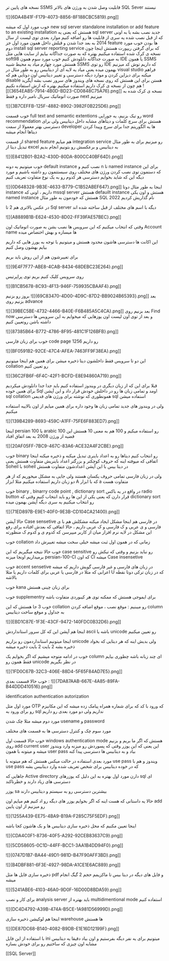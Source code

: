 نسخه های پایین تر SSMS قابلیت وصل شدن به ورژن های بالاتر SQL Sever نیستند 

![[{6DA4B41F-F179-4073-8856-8F188CBC5819}.png]]

خوب مورد اول که میشه new sql server standalone installation or add feature to an existing installation هستش که یعنی یه sql server جدید نصب بشه یا به اونی که از قبل نصب شده یه سری از قابلیت ها رو اضافه کنیم
موارد بعدی توی لیست از سال 2014 به بعد جدا شدن و قبلش داخل همون مورد اول جز feature ها بودن 
خوب مورد دوم install sql server reporting service که برای گرفتن ریپورت هستش اینجا چون نسخه ی کرک شده استفاده میکنیم بهتره که به صورت جداگانه بیایم از سایت هایی مثل soft98 به صورت جداگانه دانلودش کنیم 
 خوب مورد سوم همون IDE یا همون SSMS هستش 
 مورد چهارم میاد یه محیط شبیه SSMS رو توی IDE که داریم توش کد میزنیم بهمون میده یعنی میاد یه لایه ای از دیتابیس رو به طور مثال در visual studio فراهم میکنه برای دیزاین کردن و موارد دیگه دسترسی و تغییر دیتابیس 
 اون دوتایی هم که disable هستن برای این هستش که روی نسخه های ویندوز های سرور نصب بشه 
 آپگرید هم چون از نسخه ی کرک داریم استفاده میکنیم بهتره که ازش استفاده نکنیم 
 ![[{3654EAB5-7914-4B0D-BD23-CD0848C75A76}.png]]
نسخه ی کرک شده به صورت اتوماتیک سریال نامبر داره و فقط next میزنیم 

![[{3B7CEFFB-125F-4882-8902-3982F0B225D6}.png]]

خوب قسمت full text and semantic extentions رو تیک بزنیم، یه جورایی word recommendation هستش برای سرچ کلمات و دیتاهای مشابه داخل دیتابیس ولی برای دسترسی بهتر معمولا از سمت developer ها یه الگوریتم جدا برای سرچ وپیدا کردن دیتاها انجام میشه 

از قسمت shared feature هم میایم integration service رو میزنیم برای به طور مثال تبدیل دیتا از excel به دیتابیس و برعکسش رو بتونیم انجام بدیم 

![[{E8412B01-B2A2-430D-80DA-800CC40BF64D}.png]]

خوب میتونیم یه دونه default instance نصب کنیم و n تا named instance برای این که دستمون توی نصب کردن ورژن های مختلف روی سیستتمون رو داشته باشیم و مورد دیگه این که شاید بخوایم دسترسی هر کدوم رو به یک نوع متفاوت تعریف کنیم

![[{0D648328-9B3E-4633-B779-C1B52ABEF647}.png]]
اینجا به طور مثال دوتا instance داریم ، اونی که mssql server هستش defauilt instance هستش و اون یکی named instance هستش که خودمون به طور مثال SQL 2022 نام گذاریش کردیم 

در عکس بالاتری هم 2 تا Sql server دیگه با اسم های مختلف از قبل ساخته شده اند 

![[{A8889B1B-E624-4530-8D02-FF39FAE57BEC}.png]]

وقتی که انتخاب میکنیم که این سرویس ها نصب بشن به صورت اتوماتیک اون Account name ها میسازه و بهش اختصاص میده 

این اکانت ها دسترسی هاشون محدود هستش و میتونیم با توجه به یورز هایی که داریم بیایم بهشون وصل کنیم 

برای تغییرشون هم از این روش باید بریم 

![[{9E4F7F77-ABE8-4CAB-8434-68DEBC23E264}.png]]

روی سرویس کلیک کنیم بریم توی پراپرتیس 


![[{B1CB5678-8C93-4F13-946F-759935CBAAF4}.png]]

بروز رو بزنیم 
![[{69C83470-4D00-4D9C-87D2-BB9024B65393}.png]]
بعد بزنیم روی advance 

![[{39BEC5BE-4732-4466-B40E-F6B485A5C4CA}.png]]
بعد بزنیم روی Find now و بعد از توی اون لیست اون یوزهایی که میخوایم به این سرویس ها دسترسی داشته باشن روتعیین کنیم 

![[{87385B64-B772-4786-8F95-481C1F126BFB}.png]]

خوب برای زبان فارسی code page 1256 رو داریم 

![[{BF0591B2-92CE-47C4-AFEA-7463FF9F38EA}.png]]

این دو تا سرویس فقط داخلشون دیتا ذخیره میشن برای همین هم اینجا میتونیم collation رو تعیین کنیم 

![[{36C2FB6F-6F4C-42F1-BCFD-E8E94860A719}.png]]

قبلا برای این که از زبان دیگری در ویندوز استفاده کنیم باید جدا جدا دانلودش میکردیم برای همین خوده Sql اومد و تمامی زبان ها رو در داخلش خودش قرار داد و این آپشن sql collation همونطوری که نوشته برای ورژن های قدیمی sql  استفاده میشن 

ولی در ویندوز های جدید تمامی زبان ها وجود داره برای همین میایم از اون بالاییه استفاده میکنیم 

![[{139B4289-8693-459C-A1FF-75FE6F883ED7}.png]]

اینجا persian 100 یا arabic 100 رو استفاده میکیم و 100 هم به معنی 10 هستش این قضیه از ورژن 2008 به بعد اتفاق افتاد 

![[{20AF05FF-7BC9-467C-83A6-ACE32A4F2CBE}.png]]

خوب binary رو انتخاب کنیم دیتاها رو به اعداد باینری تبدیل میکنه و ذخیره میکنه اینجا اتفاقی که میوفته اینه که حروف کوچکتر و بزرگتر اعداد باینریش متفاوت هستش یعنی Soheil با soheil در دیتا بیس با این آپشن اعدادشون متفاوت هستش 

ولی در زبان فارسی تمامی حروف یکسان هستند ولی جایی به مشکل میخوریم که از هر دو زبان داریم استفاده میکنیم مثلا ابزار A که با ابزار a متفاوت هست 

خوب binary , binarry code point , dictionary sort در واقع در یه باکس radio button قرار دارن که یعنی یکی از این ها رو باید انتخاب کنیم وقتی که dictionary sort رو انتخاب میکنیم یه سری دیگه آپشن بهمون میده 

![[{71ED897B-E9E1-40F0-9E3B-CD104CA21400}.png]]

حالا آپشن Case sensetive در فارسی هم اینجا مشکل ایجاد میکنه مشکلش هم با ی فارسی و ی عربی و ک فارسی و ک عربی داریم ، حالا اتفاقی که بعدش افتاده برای رفع این مشکل در لایه نرم افزار میان از کاربر میپرسن که کدوم ی و کدوم ک منظورته 

خوب collation زمانی که در همون اول ثبت میشه خیلی سخت میشه تغییرش داد 

خوب حالا نتیجه میگیریم که این case sensitive رو نباید بزنیم و وقتی که تیکش رو برمیداریم اونجا میزنه persian-100-CI که اون CI میشه Case insensetive 

خوب accent sensetive  در زبان های فارسی و غیر فارسی گویش داریم که میشه اعرابی که مثلا در فارسی یا عربی برای کلمات داریم یا مثلا U که در زبان ترکی دوتا نقطه بالاشه   

خوب kana برای زبان چینی هستش 

خوب supplementry برای ایموجی هستش که ممکنه توی هر کیبوردی متفاوت باشه 

خوب 3 جا هستش که این collation رو میبنیم : موقع نصب ، موقع اضافه کردن column به جداول و موقع ساخت دیتابیس 

![[{EBD1C87E-1F3E-43CF-9472-140FDC0B32D6}.png]]

اینجا هم آپشن این که کل سرور استانداردش ascii باشه یا unicode رو تعیین میکنیم 

اینجا میتونیم استانداردمون رو بزاریم unicode ولی بدیش اینه که هر دیتایی که بخواد ذخیره بشه 2 بایت 2 بایت ذخیره میشه 

خوب در ادامه متوجه میشیم که اگر بخوایم یک column  ای چند زبانه باشه چطوری بیایم فقط همون رو unicode در نظر بگیریم

![[{1FD0C67B-32C3-406E-88D4-5F65F84AD7E5}.png]]

خوب حالا قسمت بعدی :
![[{7DA87AAB-667E-4A85-89FA-B44DDD410516}.png]]

identification 
authentication 
autorization 

مورد اول مثل OTP که ورود با کد که برای شماره همراه پیامک زده میشه که این مکانیزم رو برای ورود به sql نداریم ولی دو مورد بعدی رو داریم 

مورد دوم میشه مثلا چک شدن usename و password 

مورد سوم چک و کنترل دسترسی ها به قسمت های مختلف 

خوب حالا قسمت اول windows authentication mode هستش که اگر ما بریم و بزنیم روی add current user این یعنی که این یوزر وقتی که پسوردش رو میزنه وارد ویندوز میشه و میتونه با همون user pass بیاد و به دیتابیس ها دسترسی پیدا کنه 

مورد بعدی استفاده در حالت میکس هستش که هم میتونه با use pass ویندوز و هم با use pass که در خوده دیتابیس برای شخص تعریف شده وارد دیتابیس بشه 

جاهایی که Active directory دارن مورد اول بهتره به این دلیل که یوزرهای sql ای دسترسی های زیاد دارند و خطرناکند 

یوزر sa بیشترین دسترسی رو به سیستم و دیتابیس دارند 

حالا یه داستانی که هست اینه که اگر بخوایم یوزر های دیگه رو اد کنیم هم میایم اون add رو میزنیم از اون پایین 

![[{1255A439-EE75-4BA9-B19A-F285C75F5EDF}.png]]

اینجا تعیین مکنیم که محل ذخیره سازی دیتابیس ها و بک هاشون کجا باشه 

![[{CDA4C0F1-8736-40F5-A292-92CEB83637C9}.png]]

 
![[{5CD58605-0C1D-44FF-BCC1-3AA1B4DD94F0}.png]]

![[{0747D1B7-BA44-49D1-981D-B47F90AFF3BD}.png]]

![[{B4DBF881-6F3E-4927-98DA-A1CE1E6AC889}.png]]

ذخیره سازی  فایل ها مثل pdf و فایل های دیگه در دیتا بیس تا ماکزیمم حجم 2 گیگ انجام میشه 

![[{5241ABE6-4103-46A0-9D0F-16D00D8BDA59}.png]]

برای کار و نصب analysis server باید بهتره از multidimentional mode استفاده کنیم 

![[{DC4D4792-A39B-474A-B5CE-1A981D56999D}.png]]

اینجا هم لوکیشن ذخیره سازی warehouse ها هستش

![[{DE87DC68-B140-4082-B9DB-E1E16D12199F}.png]]

با استفاده از این فایل ini میتونیم برای یه نفر دیگه بفرستیم و اون بیاد دقیقا یه دیتابیس مشابه اون چیزی که ساختیم رو برای خودش بسازه 


[[SQL Server]]
